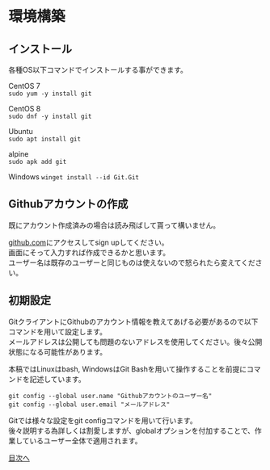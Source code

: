 # 環境構築
## インストール
各種OS以下コマンドでインストールする事ができます。  

CentOS 7  
`sudo yum -y install git`  

CentOS 8  
`sudo dnf -y install git`  

Ubuntu  
`sudo apt install git`  

alpine  
`sudo apk add git`  

Windows
`winget install --id Git.Git`  

## Githubアカウントの作成
既にアカウント作成済みの場合は読み飛ばして貰って構いません。

[github.com](https://github.com)にアクセスしてsign upしてください。  
画面にそって入力すれば作成できるかと思います。  
ユーザー名は既存のユーザーと同じものは使えないので怒られたら変えてください。

## 初期設定
GitクライアントにGithubのアカウント情報を教えてあげる必要があるので以下コマンドを用いて設定します。  
メールアドレスは公開しても問題のないアドレスを使用してください。後々公開状態になる可能性があります。  

本稿ではLinuxはbash, WindowsはGit Bashを用いて操作することを前提にコマンドを記述しています。  

```
git config --global user.name "Githubアカウントのユーザー名"
git config --global user.email "メールアドレス"
```  

Gitでは様々な設定をgit configコマンドを用いて行います。  
後々説明する為詳しくは割愛しますが、globalオプションを付加することで、作業しているユーザー全体で適用されます。  


[目次へ](../README.md)
